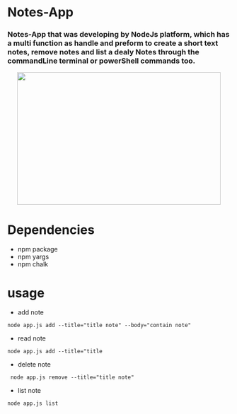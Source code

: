 # Notes-App

### Notes-App that was developing by NodeJs platform, which has a multi function as handle and preform to create a short text notes, remove notes and list a dealy Notes through the commandLine terminal or powerShell commands too. 


<p align="center">
  <img width="460" height="300" src="https://previews.123rf.com/images/vectorgalaxy/vectorgalaxy1808/vectorgalaxy180815623/107485926-notes-vector-icon-isolated-on-transparent-background-notes-logo-concept.jpg">
</p>



# Dependencies 
 - npm package 
 - npm yargs
 - npm chalk

 # usage 
 - add note
 ```
 node app.js add --title="title note" --body="contain note"
 ```
 - read note 
 ```
 node app.js add --title="title
 ```
 - delete note
 ```
  node app.js remove --title="title note"
  ```
  - list note
  ```
  node app.js list 
  ```
  

 


